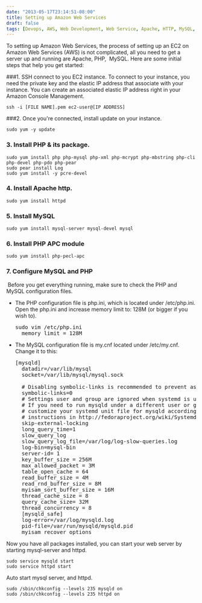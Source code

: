 ```yaml
---
date: "2013-05-17T23:14:51-08:00"
title: Setting up Amazon Web Services
draft: false
tags: [Devops, AWS, Web Development, Web Service, Apache, HTTP, MySQL, Server]
---
```


To setting up Amazon Web Services, the process of setting up an EC2 on Amazon Web Services (AWS) is not complicated, all you need to get a server up and running are Apache, PHP,  MySQL.
Here are some initial steps that help you get started:
<!--more-->

###1. SSH connect to you EC2 instance.
To connect to your instance, you need the private key and the elastic IP address that associate with your instance. You can create an associated elastic IP address right in your Amazon Console Management.

    ssh -i [FILE NAME].pem ec2-user@[IP ADDRESS]

###2. Once you're connected, install update on your instance.

    sudo yum -y update

### 3. Install PHP &amp; its package.

    sudo yum install php php-mysql php-xml php-mcrypt php-mbstring php-cli php-devel php-pdo php-pear
    sudo pear install Log
    sudo yum install -y pcre-devel

### 4. Install Apache http.
    sudo yum install httpd

### 5. Install MySQL
    sudo yum install mysql-server mysql-devel mysql

### 6. Install PHP APC module
    sudo yum install php-pecl-apc

### 7. Configure MySQL and PHP
 Before you get everything running, make sure to check the PHP and MySQL configuration files.

- The PHP configuration file is php.ini, which is located under /etc/php.ini. Open the php.ini and increase memory limit to: 128M (or bigger if you wish to).   

    <pre>sudo vim /etc/php.ini
    memory_limit = 128M</pre>

- The MySQL configuration file is my.cnf located under /etc/my.cnf. Change it to this:

    <pre>[mysqld]
    datadir=/var/lib/mysql
    socket=/var/lib/mysql/mysql.sock

    # Disabling symbolic-links is recommended to prevent assorted security risks
    symbolic-links=0
    # Settings user and group are ignored when systemd is used.
    # If you need to run mysqld under a different user or group,
    # customize your systemd unit file for mysqld according to the
    # instructions in http://fedoraproject.org/wiki/Systemd
    skip-external-locking
    long_query_time=1
    slow_query_log
    slow_query_log_file=/var/log/log-slow-queries.log
    log-bin=mysql-bin
    server-id= 1
    key_buffer_size = 256M
    max_allowed_packet = 3M
    table_open_cache = 64
    read_buffer_size = 4M
    read_rnd_buffer_size = 8M
    myisam_sort_buffer_size = 16M
    thread_cache_size = 8
    query_cache_size= 32M
    thread_concurrency = 8
    [mysqld_safe]
    log-error=/var/log/mysqld.log
    pid-file=/var/run/mysqld/mysqld.pid
    myisam_recover_options</pre>

Now you have all packages installed, you can start your web server by starting mysql-server and httpd.

    sudo service mysqld start
    sudo service httpd start

Auto start mysql server, and httpd.

    sudo /sbin/chkconfig --levels 235 mysqld on
    sudo /sbin/chkconfig --levels 235 httpd on
